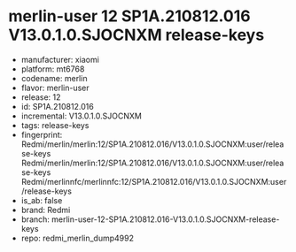 # merlin-user 12 SP1A.210812.016 V13.0.1.0.SJOCNXM release-keys
- manufacturer: xiaomi
- platform: mt6768
- codename: merlin
- flavor: merlin-user
- release: 12
- id: SP1A.210812.016
- incremental: V13.0.1.0.SJOCNXM
- tags: release-keys
- fingerprint: Redmi/merlin/merlin:12/SP1A.210812.016/V13.0.1.0.SJOCNXM:user/release-keys
Redmi/merlin/merlin:12/SP1A.210812.016/V13.0.1.0.SJOCNXM:user/release-keys
Redmi/merlinnfc/merlinnfc:12/SP1A.210812.016/V13.0.1.0.SJOCNXM:user/release-keys
- is_ab: false
- brand: Redmi
- branch: merlin-user-12-SP1A.210812.016-V13.0.1.0.SJOCNXM-release-keys
- repo: redmi_merlin_dump4992
